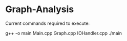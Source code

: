 # Graph-Analysis

Current commands required to execute:

g++ -o main Main.cpp Graph.cpp IOHandler.cpp
./main
